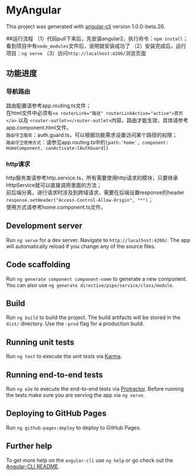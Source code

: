 # MyAngular
This project was generated with [angular-cli](https://github.com/angular/angular-cli) version 1.0.0-beta.26.

##运行流程
（1）代码pull下来后，先安装angular2，执行命令：`npm install`；看到项目中有`node_modules`文件后，说明就安装成功了
（2）安装完成后，运行项目：`ng serve`
（3）访问`http://localhost:4200/`浏览页面


## 功能进度

### 导航路由
路由配置请参考app.routing.ts文件；  
在html文件中必须有`<a routerLink="路径" routerLinkActive="active">首页</a>` 以及 `<router-outlet></router-outlet>`内容，路由才能生效，具体请参考app.component.html文件。  
`路由守卫服务`：auth.guard.ts，可以根据功能需求设置访问某个路径的权限；  
`路由守卫使用方式`：请参见app.routing.ts中的`{path:'home', component: HomeComponent, canActivate:[AuthGuard]}`

### http请求
http服务类请参考http.service.ts，所有需要使用http请求的模块，只要继承HttpService就可以直接调用里面的方法；  
前后端分离，进行请求时涉及到跨域请求，需要在后端设置response的header `response.setHeader("Access-Control-Allow-Origin", "*")`；  
使用方式请参考home.component.ts文件。

## Development server
Run `ng serve` for a dev server. Navigate to `http://localhost:4200/`. The app will automatically reload if you change any of the source files.

## Code scaffolding

Run `ng generate component component-name` to generate a new component. You can also use `ng generate directive/pipe/service/class/module`.

## Build

Run `ng build` to build the project. The build artifacts will be stored in the `dist/` directory. Use the `-prod` flag for a production build.

## Running unit tests

Run `ng test` to execute the unit tests via [Karma](https://karma-runner.github.io).

## Running end-to-end tests

Run `ng e2e` to execute the end-to-end tests via [Protractor](http://www.protractortest.org/).
Before running the tests make sure you are serving the app via `ng serve`.

## Deploying to GitHub Pages

Run `ng github-pages:deploy` to deploy to GitHub Pages.

## Further help

To get more help on the `angular-cli` use `ng help` or go check out the [Angular-CLI README](https://github.com/angular/angular-cli/blob/master/README.md).
